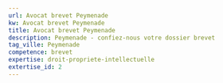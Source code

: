 ```yaml
---
url: Avocat brevet Peymenade
kw: Avocat brevet Peymenade
title: Avocat brevet Peymenade
description: Peymenade - confiez-nous votre dossier brevet
tag_ville: Peymenade
competence: brevet
expertise: droit-propriete-intellectuelle
extertise_id: 2
---
```

